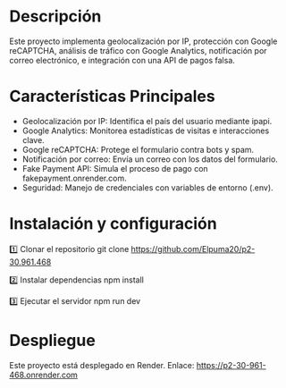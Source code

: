 # Descripción

Este proyecto implementa geolocalización por IP, protección con Google reCAPTCHA, análisis de tráfico con Google Analytics, notificación por correo electrónico, e integración con una API de pagos falsa.

# Características Principales

-  Geolocalización por IP: Identifica el país del usuario mediante ipapi.
-  Google Analytics: Monitorea estadísticas de visitas e interacciones clave.
-  Google reCAPTCHA: Protege el formulario contra bots y spam.
-  Notificación por correo: Envía un correo con los datos del formulario.
-  Fake Payment API: Simula el proceso de pago con fakepayment.onrender.com.
-  Seguridad: Manejo de credenciales con variables de entorno (.env).

# Instalación y configuración

1️⃣ Clonar el repositorio
git clone https://github.com/Elpuma20/p2-30.961.468

2️⃣ Instalar dependencias
npm install

3️⃣ Ejecutar el servidor
npm run dev

# Despliegue

Este proyecto está desplegado en Render. 
Enlace: https://p2-30-961-468.onrender.com

